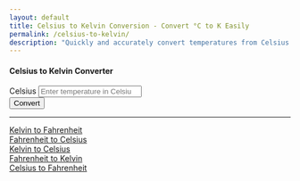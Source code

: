 ```yaml
---
layout: default
title: Celsius to Kelvin Conversion - Convert °C to K Easily
permalink: /celsius-to-kelvin/
description: "Quickly and accurately convert temperatures from Celsius (°C) to Fahrenheit (°F) with this easy-to-use tool."
---
```

<div class="container mt-5">
  <div class="row justify-content-center">
    <div class="col-md-6">
      <div class="card shadow-sm">
        <div class="card-header bg-primary text-white text-center">
          <h4>Celsius to Kelvin Converter</h4>
        </div>
        <div class="card-body">
          <form id="converter-form">
            <div class="mb-3">
              <label for="celsiusInput" class="form-label">Celsius</label>
              <input type="number" class="form-control" id="celsiusInput" placeholder="Enter temperature in Celsius">
            </div>
            <div class="mb-3 text-center">
              <button type="button" class="btn btn-primary" onclick="convertToKelvin()">Convert</button>
            </div>
            <div class="alert alert-info d-none font-monospace fs-3" id="result"></div>
          </form>
        </div>
      </div>
    </div>
  </div>
</div>

<hr>
<div class="row justify-content-center">
  <div class="col-auto">
    <a class="btn btn-light shadow-sm" href="/kelvin-to-fahrenheit">Kelvin to Fahrenheit</a>
  </div>
  <div class="col-auto">
    <a class="btn btn-light shadow-sm" href="/fahrenheit-to-celsius">Fahrenheit to Celsius</a>
  </div>
 
  <div class="col-auto">
    <a class="btn btn-light shadow-sm" href="/kelvin-to-celsius">Kelvin to Celsius</a>
  </div>
  <div class="col-auto">
    <a class="btn btn-light shadow-sm" href="/fahrenheit-to-kelvin">Fahrenheit to Kelvin</a>
  </div>
  <div class="col-auto">
    <a class="btn btn-light shadow-sm" href="/celsius-to-fahrenheit">Celsius to Fahrenheit</a>
  </div>
</div>

  <script src="{{ '/assets/js/celsius-to-kelvin.js' | relative_url }}"></script>